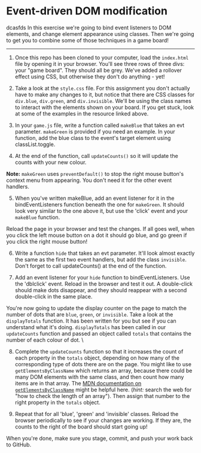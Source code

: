 # Event-driven DOM modification
dcasfds
In this exercise we're going to bind event listeners to DOM elements, and change element appearance using classes. Then we're going to get you to combine some of those techniques in a game board!

---

1. Once this repo has been cloned to your computer, load the `index.html` file by opening it in your browser. You'll see three rows of three divs: your "game board". They should all be grey. We've added a rollover effect using CSS, but otherwise they don't do anything - yet!

2. Take a look at the `style.css` file. For this assignment you don't actually have to make any changes to it, but notice that there are CSS classes for `div.blue`, `div.green`, and `div.invisible`. We'll be using the class names to interact with the elements shown on your board. If you get stuck, look at some of the examples in the resource linked above.

3.  In your `game.js` file, write a function called `makeBlue` that takes an evt parameter. `makeGreen` is provided if you need an example. In your function, add the blue class to the event's target element using classList.toggle.

4. At the end of the function, call `updateCounts()` so it will update the counts with your new colour.

**Note:** `makeGreen` uses `preventDefault()` to stop the right mouse button's context menu from appearing. You don't need it for the other event handlers.

5. When you've written makeBlue, add an event listener for it in the bindEventListeners function beneath the one for `makeGreen`. It should look very similar to the one above it, but use the 'click' event and your `makeBlue` function.

Reload the page in your browser and test the changes. If all goes well, when you click the left mouse button on a dot it should go blue, and go green if you click the right mouse button!

6. Write a function `hide` that takes an evt parameter. It'll look almost exactly the same as the first two event handlers, but add the class `invisible`. Don't forget to call updateCounts() at the end of the function.

7. Add an event listener for your `hide` function to bindEventListeners. Use the 'dblclick' event. Reload in the browser and test it out. A double-click should make dots disappear, and they should reappear with a second double-click in the same place.

You're now going to update the display counter on the page to match the number of dots that are `blue`, `green`, or `invisible`. Take a look at the `displayTotals` function. It has been written for you but see if you can understand what it's doing.  `displayTotals` has been called in our `updateCounts` function and passed an object called `totals` that contains the number of each colour of dot. \

8. Complete the `updateCounts` function so that it increases the count of each property in the `totals` object, depending on how many of the corresponding type of dots there are on the page. You might like to use `getElementsByClassName` which returns an array, because there could be many DOM elements with the same class, and then count how many items are in that array. The [MDN documentation on `getElementsByClassName`](https://developer.mozilla.org/en-US/docs/Web/API/Document/getElementsByClassName) might be helpful here. (_hint:_ search the web for "how to check the length of an array"). Then assign that number to the right property in the `totals` object. 
 
9. Repeat that for all 'blue', 'green' and 'invisible' classes. Reload the browser periodically to see if your changes are working. If they are, the counts to the right of the board should start going up!

When you're done, make sure you stage, commit, and push your work back to GitHub.
